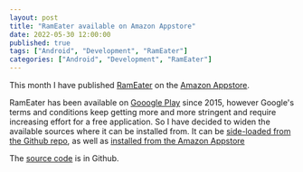 ```yaml
---
layout: post
title: "RamEater available on Amazon Appstore"
date: 2022-05-30 12:00:00
published: true
tags: ["Android", "Development", "RamEater"]
categories: ["Android", "Development", "RamEater"]
---
```


This month I have published [RamEater][rameater-source] on the [Amazon Appstore][amazon-appstore].

RamEater has been available on [Gooogle Play][rameater-play] since 2015, however Google's terms and conditions keep getting more and more stringent and require increasing effort for a free application. So I have decided to widen the available sources where it can be installed from. It can be [side-loaded from the Github repo][rameater-sideload], as well as [installed from the Amazon Appstore][rameater-amazon]

The [source code][rameater-source] is in Github.


[rameater-play]:        https://play.google.com/store/apps/details?id=derekwilson.net.rameater
[rameater-source]:      https://github.com/derekwilson/RamEater
[rameater-sideload]:    https://github.com/derekwilson/RamEater/tree/master/AndroidSupport/releases
[rameater-amazon]:      https://www.amazon.com/Derek-Wilson-RamEater/dp/B0B1LBJYY1/
[amazon-appstore]:      https://www.amazon.com/gp/mas/get-appstore/android

